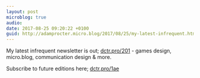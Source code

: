 ```yaml
---
layout: post
microblog: true
audio: 
date: 2017-08-25 09:20:22 +0100
guid: http://adamprocter.micro.blog/2017/08/25/my-latest-infrequent.html
---
```

My latest infrequent newsletter is out;
[dctr.pro/201](http://dctr.pro/201) - games design, micro.blog, communication design & more.

Subscribe to future editions here;
[dctr.pro/1ae](http://dctr.pro/1ae)

